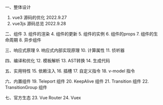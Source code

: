一、整体设计
1. vue3 源码的优化 2022.9.27
2. vue3js 源码总览 2022.9.28

二、组件
3. 组件的渲染
4. 组件的更新
5. 组件的实例
6. 组件的props
7. 组件的生命周期
8. 异步组件

三、响应式原理
9. 响应式内部实现原理
10. 计算属性
11. 侦听器

四、编译和优化
12. 模板解析
13. AST转换
14. 生成代码

五、实用特性
15. 依赖注入
16. 插槽
17. 自定义指令
18. v-model 指令

六、内置组件
19. Teleport 组件
20. KeepAlive 组件
21. Transition 组件
22. TransitionGroup 组件

七、官方生态
23. Vue Router
24. Vuex
